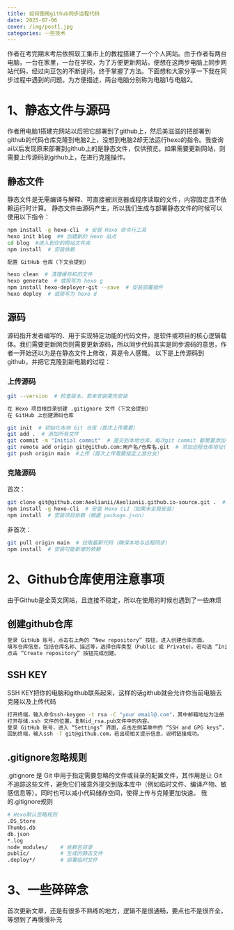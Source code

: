 ```yaml
---
title: 如何使用github同步远程代码
date: 2025-07-06
cover: /img/post1.jpg
categories: 一些技术
---
```

作者在考完期末考后依照软工集市上的教程搭建了一个个人网站。由于作者有两台电脑，一台在家里，一台在学校，为了方便更新网站，便想在这两步电脑上同步网站代码，经过向豆包的不断提问，终于掌握了方法。下面想和大家分享一下我在同步过程中遇到的问题。为方便描述，两台电脑分别称为电脑1与电脑2。

# 1、静态文件与源码

作者用电脑1搭建完网站以后把它部署到了github上，然后美滋滋的把部署到github的代码仓库克隆到电脑2上，没想到电脑2却无法运行hexo的指令。我查询ai以后发现原来部署到github上的是静态文件，仅供预览。如果需要更新网站，则需要上传源码到github上，在进行克隆操作。

## 静态文件
静态文件是无需编译与解释、可直接被浏览器或程序读取的文件，内容固定且不依赖运行时计算。
静态文件由源码产生，所以我们生成与部署静态文件的时候可以使用以下指令：
``` bash
npm install -g hexo-cli  # 安装 Hexo 命令行工具
hexo init blog  ## 创建新的 Hexo 站点
cd blog  #进入到你的网站文件夹
npm install  # 安装依赖

配置 GitHub 仓库（下文会提到）

hexo clean  # 清理缓存和旧文件
hexo generate  # 或简写为 hexo g
npm install hexo-deployer-git --save  # 安装部署插件
hexo deploy  # 或简写为 hexo d
```


## 源码
源码指开发者编写的、用于实现特定功能的代码文件，是软件或项目的核心逻辑载体。我们需要更新网页则需要更新源码，所以同步代码其实是同步源码的意思，作者一开始还以为是在静态文件上修改，真是令人感慨。
以下是上传源码到github，并把它克隆到新电脑的过程：
### 上传源码
``` bash
git --version  # 检查版本，若未安装需先安装

在 Hexo 项目根目录创建 .gitignore 文件（下文会提到）
在 GitHub 上创建源码仓库

git init  # 初始化本地 Git 仓库（首次上传需要）
git add .  # 添加所有文件
git commit -m "Initial commit"  # 提交到本地仓库，每次git commit 都需要添加一条简短描述，说明本次提交做了哪些修改。
git remote add origin git@github.com:用户名/仓库名.git  # 添加远程仓库地址(首次上传需要)
git push origin main  #上传（首次上传需要指定上游分支）
```
### 克隆源码
首次：
``` bash
git clone git@github.com:Aeolianii/Aeolianii.github.io-source.git .  #.的意思是克隆到当前文件夹，所以输入指令之前要先进入到指定目录
npm install -g hexo-cli  # 安装 Hexo CLI（如果未全局安装）
npm install  # 安装项目依赖（根据 package.json）

```
非首次：
``` bash
git pull origin main  # 拉取最新代码（确保本地与远程同步）
npm install  # 安装可能新增的依赖
```


# 2、Github仓库使用注意事项
由于Github是全英文网站，且连接不稳定，所以在使用的时候也遇到了一些麻烦
## 创建github仓库
``` bash
登录 GitHub 账号，点击右上角的 “New repository” 按钮，进入创建仓库页面。
填写仓库信息，包括仓库名称、描述等，选择仓库类型（Public 或 Private）。若勾选 “Initialize this repository with a README”，则会创建一个初始的 README.md 文件，方便后续管理。
点击 “Create repository” 按钮完成创建。
```

## SSH KEY
SSH KEY把你的电脑和github联系起来，这样的话github就会允许你当前电脑去克隆以及上传代码
``` bash
打开终端，输入命令ssh-keygen -t rsa -C "your email@.com"，其中邮箱地址为注册 GitHub 时使用的邮箱，一路回车即可完成密钥创建。
打开存储.ssh 文件的位置，复制id_rsa.pub文件中的内容。
登录 GitHub 账号，进入 “Settings” 界面，点击左侧菜单中的 “SSH and GPG keys”，再点击 “New SSH Key” 按钮。在 “title” 处为密钥起一个标题，将复制的密钥粘贴到 “key” 框中，点击 “Add SSH KEY” 完成添加。
回到终端，输入ssh -T git@github.com，若出现相关提示信息，说明链接成功。
```

## .gitignore忽略规则
.gitignore 是 Git 中用于指定需要忽略的文件或目录的配置文件，其作用是让 Git 不追踪这些文件，避免它们被意外提交到版本库中（例如临时文件、编译产物、敏感信息等）。同时也可以减小代码储存空间，使得上传与克隆更加快速。
我的.gitignore规则
``` bash
# Hexo默认忽略规则
.DS_Store
Thumbs.db
db.json
*.log
node_modules/    # 依赖包目录
public/          # 生成的静态文件
.deploy*/        # 部署临时文件
```
# 3、一些碎碎念
首次更新文章，还是有很多不熟练的地方，逻辑不是很通畅，要点也不是很齐全，等想到了再慢慢补充



